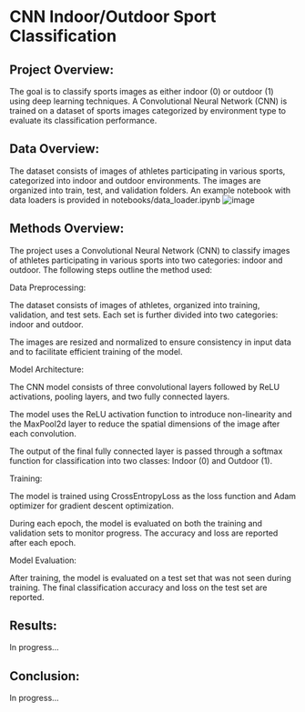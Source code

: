 # CNN Indoor/Outdoor Sport Classification

## Project Overview:
The goal is to classify sports images as either indoor (0) or outdoor (1) using deep learning techniques. A Convolutional Neural Network (CNN) is trained on a dataset of sports images categorized by environment type to evaluate its classification performance.

## Data Overview:
The dataset consists of images of athletes participating in various sports, categorized into indoor and outdoor environments. The images are organized into train, test, and validation folders. An example notebook with data loaders is provided in notebooks/data_loader.ipynb
![image](https://github.com/user-attachments/assets/2073b744-dbce-4729-8d94-5bd25c321a82)

## Methods Overview:
The project uses a Convolutional Neural Network (CNN) to classify images of athletes participating in various sports into two categories: indoor and outdoor. The following steps outline the method used:

Data Preprocessing:

The dataset consists of images of athletes, organized into training, validation, and test sets. Each set is further divided into two categories: indoor and outdoor.

The images are resized and normalized to ensure consistency in input data and to facilitate efficient training of the model.

Model Architecture:

The CNN model consists of three convolutional layers followed by ReLU activations, pooling layers, and two fully connected layers.

The model uses the ReLU activation function to introduce non-linearity and the MaxPool2d layer to reduce the spatial dimensions of the image after each convolution.

The output of the final fully connected layer is passed through a softmax function for classification into two classes: Indoor (0) and Outdoor (1).

Training:

The model is trained using CrossEntropyLoss as the loss function and Adam optimizer for gradient descent optimization.

During each epoch, the model is evaluated on both the training and validation sets to monitor progress. The accuracy and loss are reported after each epoch.

Model Evaluation:

After training, the model is evaluated on a test set that was not seen during training. The final classification accuracy and loss on the test set are reported.

## Results:
In progress...

## Conclusion:
In progress...
